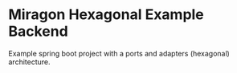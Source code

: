 # Miragon Hexagonal Example Backend

Example spring boot project with a ports and adapters (hexagonal) architecture. 
